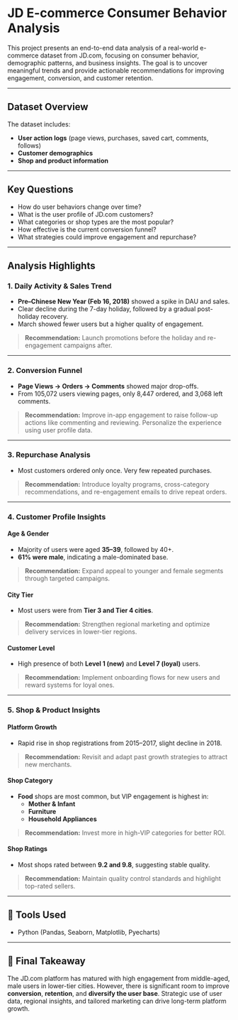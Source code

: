# JD E-commerce Consumer Behavior Analysis

This project presents an end-to-end data analysis of a real-world e-commerce dataset from JD.com, focusing on consumer behavior, demographic patterns, and business insights. The goal is to uncover meaningful trends and provide actionable recommendations for improving engagement, conversion, and customer retention.

---

## Dataset Overview

The dataset includes:
- **User action logs** (page views, purchases, saved cart, comments, follows)
- **Customer demographics**
- **Shop and product information**

---

## Key Questions

- How do user behaviors change over time?
- What is the user profile of JD.com customers?
- What categories or shop types are the most popular?
- How effective is the current conversion funnel?
- What strategies could improve engagement and repurchase?

---

## Analysis Highlights

### 1. Daily Activity & Sales Trend
- **Pre–Chinese New Year (Feb 16, 2018)** showed a spike in DAU and sales.
- Clear decline during the 7-day holiday, followed by a gradual post-holiday recovery.
- March showed fewer users but a higher quality of engagement.

> **Recommendation:** Launch promotions before the holiday and re-engagement campaigns after.

---

### 2. Conversion Funnel
- **Page Views → Orders → Comments** showed major drop-offs.
- From 105,072 users viewing pages, only 8,447 ordered, and 3,068 left comments.

> **Recommendation:** Improve in-app engagement to raise follow-up actions like commenting and reviewing. Personalize the experience using user profile data.

---

### 3. Repurchase Analysis
- Most customers ordered only once. Very few repeated purchases.

> **Recommendation:** Introduce loyalty programs, cross-category recommendations, and re-engagement emails to drive repeat orders.

---

### 4. Customer Profile Insights

#### Age & Gender
- Majority of users were aged **35–39**, followed by 40+.
- **61% were male**, indicating a male-dominated base.

> **Recommendation:** Expand appeal to younger and female segments through targeted campaigns.

#### City Tier
- Most users were from **Tier 3 and Tier 4 cities**.

> **Recommendation:** Strengthen regional marketing and optimize delivery services in lower-tier regions.

#### Customer Level
- High presence of both **Level 1 (new)** and **Level 7 (loyal)** users.

> **Recommendation:** Implement onboarding flows for new users and reward systems for loyal ones.

---

### 5. Shop & Product Insights

#### Platform Growth
- Rapid rise in shop registrations from 2015–2017, slight decline in 2018.

> **Recommendation:** Revisit and adapt past growth strategies to attract new merchants.

#### Shop Category
- **Food** shops are most common, but VIP engagement is highest in:
  - **Mother & Infant**
  - **Furniture**
  - **Household Appliances**

> **Recommendation:** Invest more in high-VIP categories for better ROI.

#### Shop Ratings
- Most shops rated between **9.2 and 9.8**, suggesting stable quality.

> **Recommendation:** Maintain quality control standards and highlight top-rated sellers.

---


## 🧠 Tools Used

- Python (Pandas, Seaborn, Matplotlib, Pyecharts)


---

## 📌 Final Takeaway

The JD.com platform has matured with high engagement from middle-aged, male users in lower-tier cities. However, there is significant room to improve **conversion**, **retention**, and **diversify the user base**. Strategic use of user data, regional insights, and tailored marketing can drive long-term platform growth.


